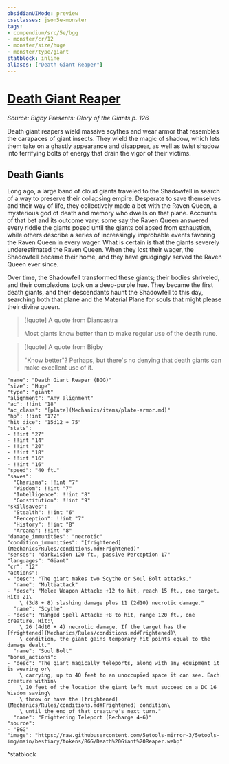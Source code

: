 ```yaml
---
obsidianUIMode: preview
cssclasses: json5e-monster
tags:
- compendium/src/5e/bgg
- monster/cr/12
- monster/size/huge
- monster/type/giant
statblock: inline
aliases: ["Death Giant Reaper"]
---
```

# [Death Giant Reaper](Mechanics\bestiary\giant/death-giant-reaper-bgg.md)
*Source: Bigby Presents: Glory of the Giants p. 126*  

Death giant reapers wield massive scythes and wear armor that resembles the carapaces of giant insects. They wield the magic of shadow, which lets them take on a ghastly appearance and disappear, as well as twist shadow into terrifying bolts of energy that drain the vigor of their victims.

## Death Giants

Long ago, a large band of cloud giants traveled to the Shadowfell in search of a way to preserve their collapsing empire. Desperate to save themselves and their way of life, they collectively made a bet with the Raven Queen, a mysterious god of death and memory who dwells on that plane. Accounts of that bet and its outcome vary: some say the Raven Queen answered every riddle the giants posed until the giants collapsed from exhaustion, while others describe a series of increasingly improbable events favoring the Raven Queen in every wager. What is certain is that the giants severely underestimated the Raven Queen. When they lost their wager, the Shadowfell became their home, and they have grudgingly served the Raven Queen ever since.

Over time, the Shadowfell transformed these giants; their bodies shriveled, and their complexions took on a deep-purple hue. They became the first death giants, and their descendants haunt the Shadowfell to this day, searching both that plane and the Material Plane for souls that might please their divine queen.

> [!quote] A quote from Diancastra  
> 
> Most giants know better than to make regular use of the death rune.

> [!quote] A quote from Bigby  
> 
> "Know better"? Perhaps, but there's no denying that death giants can make excellent use of it.


```statblock
"name": "Death Giant Reaper (BGG)"
"size": "Huge"
"type": "giant"
"alignment": "Any alignment"
"ac": !!int "18"
"ac_class": "[plate](Mechanics/items/plate-armor.md)"
"hp": !!int "172"
"hit_dice": "15d12 + 75"
"stats":
- !!int "27"
- !!int "14"
- !!int "20"
- !!int "18"
- !!int "16"
- !!int "16"
"speed": "40 ft."
"saves":
  "Charisma": !!int "7"
  "Wisdom": !!int "7"
  "Intelligence": !!int "8"
  "Constitution": !!int "9"
"skillsaves":
  "Stealth": !!int "6"
  "Perception": !!int "7"
  "History": !!int "8"
  "Arcana": !!int "8"
"damage_immunities": "necrotic"
"condition_immunities": "[frightened](Mechanics/Rules/conditions.md#Frightened)"
"senses": "darkvision 120 ft., passive Perception 17"
"languages": "Giant"
"cr": "12"
"actions":
- "desc": "The giant makes two Scythe or Soul Bolt attacks."
  "name": "Multiattack"
- "desc": "Melee Weapon Attack: +12 to hit, reach 15 ft., one target. Hit: 21\
    \ (3d8 + 8) slashing damage plus 11 (2d10) necrotic damage."
  "name": "Scythe"
- "desc": "Ranged Spell Attack: +8 to hit, range 120 ft., one creature. Hit:\
    \ 26 (4d10 + 4) necrotic damage. If the target has the [frightened](Mechanics/Rules/conditions.md#Frightened)\
    \ condition, the giant gains temporary hit points equal to the damage dealt."
  "name": "Soul Bolt"
"bonus_actions":
- "desc": "The giant magically teleports, along with any equipment it is wearing or\
    \ carrying, up to 40 feet to an unoccupied space it can see. Each creature within\
    \ 10 feet of the location the giant left must succeed on a DC 16 Wisdom saving\
    \ throw or have the [frightened](Mechanics/Rules/conditions.md#Frightened) condition\
    \ until the end of that creature's next turn."
  "name": "Frightening Teleport (Recharge 4-6)"
"source":
- "BGG"
"image": "https://raw.githubusercontent.com/5etools-mirror-3/5etools-img/main/bestiary/tokens/BGG/Death%20Giant%20Reaper.webp"
```
^statblock